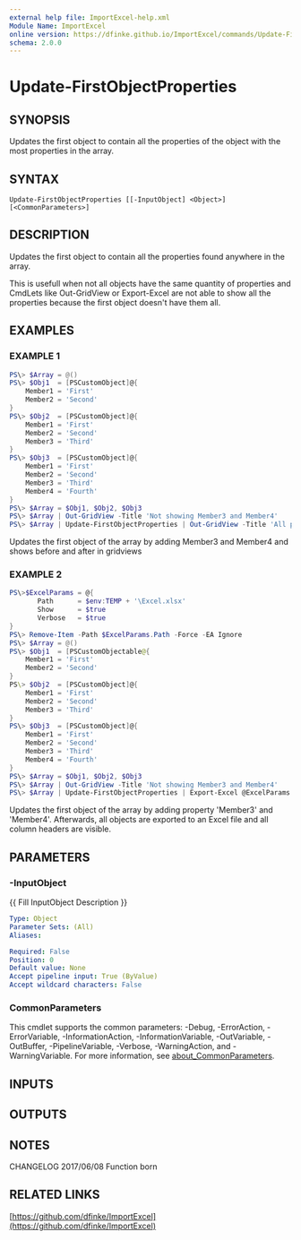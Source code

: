 ```yaml
---
external help file: ImportExcel-help.xml
Module Name: ImportExcel
online version: https://dfinke.github.io/ImportExcel/commands/Update-FirstObjectProperties
schema: 2.0.0
---
```


# Update-FirstObjectProperties

## SYNOPSIS

Updates the first object to contain all the properties of the object with the most properties in the array.

## SYNTAX

```
Update-FirstObjectProperties [[-InputObject] <Object>] [<CommonParameters>]
```

## DESCRIPTION

Updates the first object to contain all the properties found anywhere in the array.

This is usefull when not all objects have the same quantity of properties and CmdLets like Out-GridView or Export-Excel are not able to show all the properties because the first object doesn't have them all.

## EXAMPLES

### EXAMPLE 1

```powershell
PS\> $Array = @()
PS\> $Obj1  = [PSCustomObject]@{
    Member1 = 'First'
    Member2 = 'Second'
}
PS\> $Obj2  = [PSCustomObject]@{
    Member1 = 'First'
    Member2 = 'Second'
    Member3 = 'Third'
}
PS\> $Obj3  = [PSCustomObject]@{
    Member1 = 'First'
    Member2 = 'Second'
    Member3 = 'Third'
    Member4 = 'Fourth'
}
PS\> $Array = $Obj1, $Obj2, $Obj3
PS\> $Array | Out-GridView -Title 'Not showing Member3 and Member4'
PS\> $Array | Update-FirstObjectProperties | Out-GridView -Title 'All properties are visible'
```

Updates the first object of the array by adding Member3 and Member4 and shows before and after in gridviews

### EXAMPLE 2

```powershell
PS\>$ExcelParams = @{
       Path      = $env:TEMP + '\Excel.xlsx'
       Show      = $true
       Verbose   = $true
}
PS\> Remove-Item -Path $ExcelParams.Path -Force -EA Ignore
PS\> $Array = @()
PS\> $Obj1  = [PSCustomObjectable@{
    Member1 = 'First'
    Member2 = 'Second'
}
PS\> $Obj2  = [PSCustomObject]@{
    Member1 = 'First'
    Member2 = 'Second'
    Member3 = 'Third'
}
PS\> $Obj3  = [PSCustomObject]@{
    Member1 = 'First'
    Member2 = 'Second'
    Member3 = 'Third'
    Member4 = 'Fourth'
}
PS\> $Array = $Obj1, $Obj2, $Obj3
PS\> $Array | Out-GridView -Title 'Not showing Member3 and Member4'
PS\> $Array | Update-FirstObjectProperties | Export-Excel @ExcelParams -WorkSheetname Numbers
```

Updates the first object of the array by adding property 'Member3' and 'Member4'. Afterwards, all objects are exported to an Excel file and all column headers are visible.

## PARAMETERS

### -InputObject
{{ Fill InputObject Description }}

```yaml
Type: Object
Parameter Sets: (All)
Aliases:

Required: False
Position: 0
Default value: None
Accept pipeline input: True (ByValue)
Accept wildcard characters: False
```

### CommonParameters
This cmdlet supports the common parameters: -Debug, -ErrorAction, -ErrorVariable, -InformationAction, -InformationVariable, -OutVariable, -OutBuffer, -PipelineVariable, -Verbose, -WarningAction, and -WarningVariable. For more information, see [about_CommonParameters](http://go.microsoft.com/fwlink/?LinkID=113216).

## INPUTS

## OUTPUTS

## NOTES

CHANGELOG 2017/06/08 Function born

## RELATED LINKS

[https://github.com/dfinke/ImportExcel](https://github.com/dfinke/ImportExcel)

